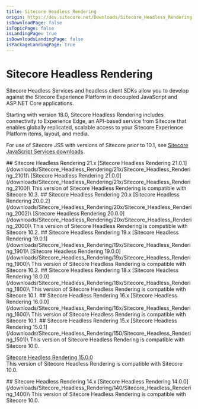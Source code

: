 ```yaml
---
title: Sitecore Headless Rendering
origin: https://dev.sitecore.net/Downloads/Sitecore_Headless_Rendering.aspx
isDownloadPage: false
isTopicPage: false
isLandingPage: true
isDownloadsLandingPage: false
isPackageLandingPage: true
---
```


# Sitecore Headless Rendering

Sitecore Headless Services and headless client SDKs allow you to develop against the Sitecore Experience Platform in decoupled JavaScript and ASP.NET Core applications.

Starting with version 18.0, Sitecore Headless Rendering includes connectivity to Experience Edge, an API-based service from Sitecore that enables globally replicated, scalable access to your Sitecore Experience Platform items, layout, and media.

For use of Sitecore JSS with versions of Sitecore prior to 10.1, see [Sitecore JavaScript Services downloads](~/link?_id=523B1CEA64074ED68CFAEED8E6974E0C&_z=z).

<Card variant='outlineRaised' px={0} mb={8}>
<CardHeader>
## Sitecore Headless Rendering 21.x
</CardHeader>
<CardBody>
[Sitecore Headless Rendering 21.0.1](/downloads/Sitecore_Headless_Rendering/21x/Sitecore_Headless_Rendering_2101)\
[Sitecore Headless Rendering 21.0.0](/downloads/Sitecore_Headless_Rendering/21x/Sitecore_Headless_Rendering_2100)\
This version of Sitecore Headless Rendering is compatible with Sitecore 10.3.


</CardBody>          
</Card>
<Card variant='outlineRaised' px={0} mb={8}>
<CardHeader>
## Sitecore Headless Rendering 20.x
</CardHeader>
<CardBody>
[Sitecore Headless Rendering 20.0.2](/downloads/Sitecore_Headless_Rendering/20x/Sitecore_Headless_Rendering_2002)\
[Sitecore Headless Rendering 20.0.0](/downloads/Sitecore_Headless_Rendering/20x/Sitecore_Headless_Rendering_2000)\
This version of Sitecore Headless Rendering is compatible with Sitecore 10.2.


</CardBody>          
</Card>
<Card variant='outlineRaised' px={0} mb={8}>
<CardHeader>
## Sitecore Headless Rendering 19.x
</CardHeader>
<CardBody>
[Sitecore Headless Rendering 19.0.1](/downloads/Sitecore_Headless_Rendering/19x/Sitecore_Headless_Rendering_1901)\
[Sitecore Headless Rendering 19.0.0](/downloads/Sitecore_Headless_Rendering/19x/Sitecore_Headless_Rendering_1900)\
This version of Sitecore Headless Rendering is compatible with Sitecore 10.2.


</CardBody>          
</Card>
<Card variant='outlineRaised' px={0} mb={8}>
<CardHeader>
## Sitecore Headless Rendering 18.x
</CardHeader>
<CardBody>
[Sitecore Headless Rendering 18.0.0](/downloads/Sitecore_Headless_Rendering/18x/Sitecore_Headless_Rendering_1800)\
This version of Sitecore Headless Rendering is compatible with Sitecore 10.1.


</CardBody>          
</Card>
<Card variant='outlineRaised' px={0} mb={8}>
<CardHeader>
## Sitecore Headless Rendering 16.x
</CardHeader>
<CardBody>
[Sitecore Headless Rendering 16.0.0](/downloads/Sitecore_Headless_Rendering/16x/Sitecore_Headless_Rendering_1600)\
This version of Sitecore Headless Rendering is compatible with Sitecore 10.1.


</CardBody>          
</Card>
<Card variant='outlineRaised' px={0} mb={8}>
<CardHeader>
## Sitecore Headless Rendering 15.x
</CardHeader>
<CardBody>
[Sitecore Headless Rendering 15.0.1](/downloads/Sitecore_Headless_Rendering/150/Sitecore_Headless_Rendering_1501)\
This version of Sitecore Headless Rendering is compatible with Sitecore 10.0.

[Sitecore Headless Rendering 15.0.0](/downloads/Sitecore_Headless_Rendering/150/Sitecore_Headless_Rendering_1500)\
This version of Sitecore Headless Rendering is compatible with Sitecore 10.0.


</CardBody>          
</Card>
<Card variant='outlineRaised' px={0} mb={8}>
<CardHeader>
## Sitecore Headless Rendering 14.x
</CardHeader>
<CardBody>
[Sitecore Headless Rendering 14.0.0](/downloads/Sitecore_Headless_Rendering/140/Sitecore_Headless_Rendering_1400)\
This version of Sitecore Headless Rendering is compatible with Sitecore 10.0.


</CardBody>          
</Card>